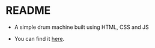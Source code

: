 # README

- A simple drum machine built using HTML, CSS and JS

- You can find it [here](https://drummer-ssk.netlify.app/).
